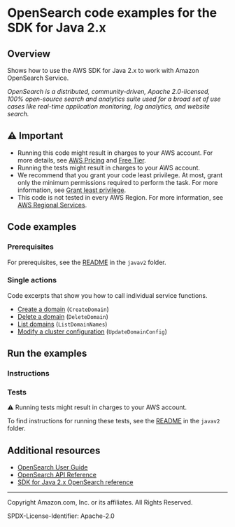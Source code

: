 # OpenSearch code examples for the SDK for Java 2.x

## Overview

Shows how to use the AWS SDK for Java 2.x to work with Amazon OpenSearch Service.

<!--custom.overview.start-->
<!--custom.overview.end-->

_OpenSearch is a distributed, community-driven, Apache 2.0-licensed, 100% open-source search and analytics suite used for a broad set of use cases like real-time application monitoring, log analytics, and website search._

## ⚠ Important

* Running this code might result in charges to your AWS account. For more details, see [AWS Pricing](https://aws.amazon.com/pricing/) and [Free Tier](https://aws.amazon.com/free/).
* Running the tests might result in charges to your AWS account.
* We recommend that you grant your code least privilege. At most, grant only the minimum permissions required to perform the task. For more information, see [Grant least privilege](https://docs.aws.amazon.com/IAM/latest/UserGuide/best-practices.html#grant-least-privilege).
* This code is not tested in every AWS Region. For more information, see [AWS Regional Services](https://aws.amazon.com/about-aws/global-infrastructure/regional-product-services).

<!--custom.important.start-->
<!--custom.important.end-->

## Code examples

### Prerequisites

For prerequisites, see the [README](../../README.md#Prerequisites) in the `javav2` folder.


<!--custom.prerequisites.start-->
<!--custom.prerequisites.end-->

### Single actions

Code excerpts that show you how to call individual service functions.

- [Create a domain](src/main/java/com/example/search/CreateDomain.java#L11) (`CreateDomain`)
- [Delete a domain](src/main/java/com/example/search/DeleteDomain.java#L12) (`DeleteDomain`)
- [List domains](src/main/java/com/example/search/ListDomainNames.java#L11) (`ListDomainNames`)
- [Modify a cluster configuration](src/main/java/com/example/search/UpdateDomain.java#L12) (`UpdateDomainConfig`)


<!--custom.examples.start-->
<!--custom.examples.end-->

## Run the examples

### Instructions


<!--custom.instructions.start-->
<!--custom.instructions.end-->



### Tests

⚠ Running tests might result in charges to your AWS account.


To find instructions for running these tests, see the [README](../../README.md#Tests)
in the `javav2` folder.



<!--custom.tests.start-->
<!--custom.tests.end-->

## Additional resources

- [OpenSearch User Guide](https://docs.aws.amazon.com/opensearch-service/latest/developerguide/gsg.html)
- [OpenSearch API Reference](https://docs.aws.amazon.com/opensearch-service/latest/APIReference/Welcome.html)
- [SDK for Java 2.x OpenSearch reference](https://sdk.amazonaws.com/java/api/latest/software/amazon/awssdk/services/opensearch/package-summary.html)

<!--custom.resources.start-->
<!--custom.resources.end-->

---

Copyright Amazon.com, Inc. or its affiliates. All Rights Reserved.

SPDX-License-Identifier: Apache-2.0